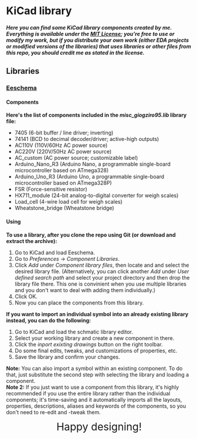# KiCad library

##### Here you can find some KiCad library components created by me. Everything is available under the [MIT License](https://github.com/giogziro95/kicad-library/blob/master/LICENSE); you're free to use or modify my work, but if you distribute your own work (either EDA projects or modified versions of the libraries) that uses libraries or other files from this repo, you should credit me as stated in the license.

## Libraries

### [Eeschema](https://github.com/giogziro95/kicad-library/tree/master/eeschema)

#### Components

**Here's the list of components included in the _misc_giogziro95.lib_ library file:**

* 7405 (6-bit buffer / line driver; inverting)
* 74141 (BCD to decimal decoder/driver; active-high outputs)
* AC110V (110V/60Hz AC power source)
* AC220V (220V/50Hz AC power source)
* AC_custom (AC power source; customizable label)
* Arduino_Nano_R3 (Arduino Nano, a programmable single-board microcontroller based on ATmega328)
* Arduino_Uno_R3 (Arduino Uno, a programmable single-board microcontroller based on ATmega328P)
* FSR (Force-sensitive resistor)
* HX711_module (24-bit analog-to-digital converter for weigh scales)
* Load_cell (4-wire load cell for weigh scales)
* Wheatstone_bridge (Wheatstone bridge)

#### Using

**To use a library, after you clone the repo using Git (or download and extract the archive):**

1. Go to KiCad and load Eeschema.
2. Go to _Preferences_ → _Component Libraries_.
3. Click _Add_ under _Component library files_, then locate and and select the desired library file. (Alternatively, you can click another _Add_ under _User defined search path_ and select your project directory and then drop the library file there. This one is convinient when you use multiple libraries and you don't want to deal with adding them individually.)
4. Click OK.
5. Now you can place the components from this library.

**If you want to import an individual symbol into an already existing library instead, you can do the following:**

1. Go to KiCad and load the schmatic library editor.
2. Select your working library and create a new component in there.
3. Click the _inport exixting drawings_ button on the right toolbar.
4. Do some final edits, tweaks, and customizations of properties, etc.
5. Save the library and confirm your changes.

**Note:** You can also import a symbol within an existing component. To do that, just substitute the second step with selecting the library and loading a component.  
**Note 2:** If you just want to use a component from this library, it's highly recommended if you use the entire library rather than the individual components; it's time-saving and it automatically imports all the layouts, properties, descriptions, aliases and keywords of the components, so you don't need to re-edit and -tweak them.

<center style="font-size: 28px;">Happy designing!</center>
